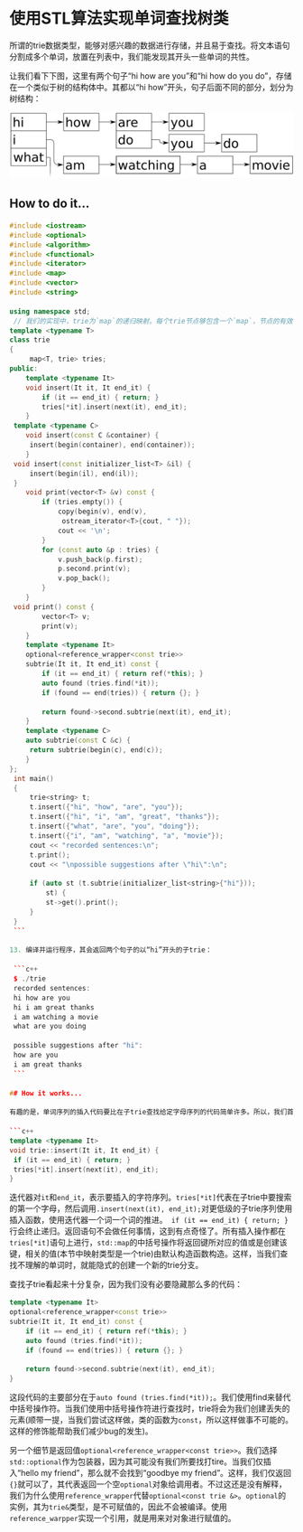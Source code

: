 # 使用STL算法实现单词查找树类

所谓的trie数据类型，能够对感兴趣的数据进行存储，并且易于查找。将文本语句分割成多个单词，放置在列表中，我们能发现其开头一些单词的共性。

让我们看下下图，这里有两个句子“hi how are you”和“hi how do you do”，存储在一个类似于树的结构体中。其都以“hi how”开头，句子后面不同的部分，划分为树结构：

![](../../images/chapter6/6-1-1.png)

## How to do it...

   ```c++
   #include <iostream>
   #include <optional>
   #include <algorithm>
   #include <functional>
   #include <iterator>
   #include <map>
   #include <vector>
   #include <string>

   using namespace std;
    // 我们的实现中，trie为`map`的递归映射。每个trie节点够包含一个`map`，节点的有效值`T`映射了下一个节点：
   template <typename T>
   class trie
   {
    	map<T, trie> tries;
   public:
       template <typename It>
       void insert(It it, It end_it) {
           if (it == end_it) { return; }
           tries[*it].insert(next(it), end_it);
       }
   	template <typename C>
       void insert(const C &container) {
       	insert(begin(container), end(container));
       } 
   	void insert(const initializer_list<T> &il) {
   		insert(begin(il), end(il));
   	}
       void print(vector<T> &v) const {
           if (tries.empty()) {
               copy(begin(v), end(v),
               	ostream_iterator<T>{cout, " "});
               cout << '\n';
           }
           for (const auto &p : tries) {
               v.push_back(p.first);
               p.second.print(v);
               v.pop_back();
           }
       }
   	void print() const {
           vector<T> v;
           print(v);
       } 
       template <typename It>
       optional<reference_wrapper<const trie>>
       subtrie(It it, It end_it) const {
           if (it == end_it) { return ref(*this); }
           auto found (tries.find(*it));
           if (found == end(tries)) { return {}; }
           
           return found->second.subtrie(next(it), end_it);
       }
       template <typename C>
       auto subtrie(const C &c) {
       	return subtrie(begin(c), end(c));
       }
   };
    int main()
    {
        trie<string> t;
        t.insert({"hi", "how", "are", "you"});
        t.insert({"hi", "i", "am", "great", "thanks"});
        t.insert({"what", "are", "you", "doing"});
        t.insert({"i", "am", "watching", "a", "movie"});
    	cout << "recorded sentences:\n";
    	t.print();
        cout << "\npossible suggestions after \"hi\":\n";

        if (auto st (t.subtrie(initializer_list<string>{"hi"}));
            st) {
            st->get().print();
        }
    }
    ```

13. 编译并运行程序，其会返回两个句子的以“hi”开头的子trie：

    ```c++
    $ ./trie
    recorded sentences:
    hi how are you
    hi i am great thanks
    i am watching a movie
    what are you doing

    possible suggestions after "hi":
    how are you
    i am great thanks
    ```

## How it works...

有趣的是，单词序列的插入代码要比在子trie查找给定字母序列的代码简单许多。所以，我们首先来看一下插入代码：

```c++
template <typename It>
void trie::insert(It it, It end_it) {
    if (it == end_it) { return; }
    tries[*it].insert(next(it), end_it);
}
```

迭代器对`it`和`end_it`，表示要插入的字符序列。`tries[*it]`代表在子trie中要搜索的第一个字母，然后调用`.insert(next(it), end_it);`对更低级的子trie序列使用插入函数，使用迭代器一个词一个词的推进。` if (it == end_it) { return; }`行会终止递归。返回语句不会做任何事情，这到有点奇怪了。所有插入操作都在`tries[*it]`语句上进行，`std::map`的中括号操作将返回键所对应的值或是创建该键，相关的值(本节中映射类型是一个trie)由默认构造函数构造。这样，当我们查找不理解的单词时，就能隐式的创建一个新的trie分支。

查找子trie看起来十分复杂，因为我们没有必要隐藏那么多的代码：

```c++
template <typename It>
optional<reference_wrapper<const trie>>
subtrie(It it, It end_it) const {
    if (it == end_it) { return ref(*this); }
    auto found (tries.find(*it));
    if (found == end(tries)) { return {}; }

    return found->second.subtrie(next(it), end_it);
}
```

这段代码的主要部分在于`auto found (tries.find(*it));`。我们使用find来替代中括号操作符。当我们使用中括号操作符进行查找时，trie将会为我们创建丢失的元素(顺带一提，当我们尝试这样做，类的函数为`const`，所以这样做事不可能的。这样的修饰能帮助我们减少bug的发生)。

另一个细节是返回值`optional<reference_wrapper<const trie>>`。我们选择`std::optional`作为包装器，因为其可能没有我们所要找打tire。当我们仅插入“hello my friend”，那么就不会找到“goodbye my friend”。这样，我们仅返回`{}`就可以了，其代表返回一个空`optional`对象给调用者。不过这还是没有解释，我们为什么使用`reference_wrapper`代替`optional<const trie &>`。`optional`的实例，其为`trie&`类型，是不可赋值的，因此不会被编译。使用`reference_warpper`实现一个引用，就是用来对对象进行赋值的。